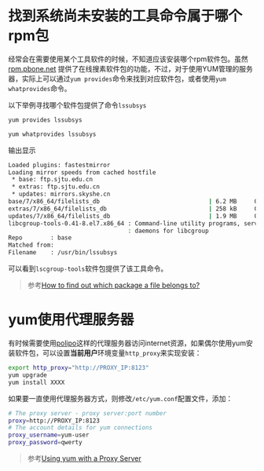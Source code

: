# 找到系统尚未安装的工具命令属于哪个rpm包

经常会在需要使用某个工具软件的时候，不知道应该安装哪个rpm软件包。虽然 [rpm.pbone.net](http://rpm.pbone.net/) 提供了在线搜素软件包的功能，不过，对于使用YUM管理的服务器，实际上可以通过`yum provides`命令来找到对应软件包，或者使用`yum whatprovides`命令。

以下举例寻找哪个软件包提供了命令`lssubsys`

```bash
yum provides lssubsys

yum whatprovides lssubsys
```

输出显示

```bash
Loaded plugins: fastestmirror
Loading mirror speeds from cached hostfile
 * base: ftp.sjtu.edu.cn
 * extras: ftp.sjtu.edu.cn
 * updates: mirrors.skyshe.cn
base/7/x86_64/filelists_db                               | 6.2 MB     00:11
extras/7/x86_64/filelists_db                             | 258 kB     00:01
updates/7/x86_64/filelists_db                            | 1.9 MB     00:04
libcgroup-tools-0.41-8.el7.x86_64 : Command-line utility programs, services and
                                  : daemons for libcgroup
Repo        : base
Matched from:
Filename    : /usr/bin/lssubsys
```

可以看到`lscgroup-tools`软件包提供了该工具命令。

> 参考[How to find out which package a file belongs to?](http://unix.stackexchange.com/questions/4705/how-to-find-out-which-package-a-file-belongs-to)

# yum使用代理服务器

有时候需要使用[polipo](../../../../service/proxy/polipo.md)这样的代理服务器访问internet资源，如果偶尔使用yum安装软件包，可以设置**当前用户**环境变量`http_proxy`来实现安装：

```bash
export http_proxy="http://PROXY_IP:8123"
yum upgrade
yum install XXXX
```

如果要一直使用代理服务器方式，则修改`/etc/yum.conf`配置文件，添加：

```bash
# The proxy server - proxy server:port number
proxy=http://PROXY_IP:8123
# The account details for yum connections
proxy_username=yum-user
proxy_password=qwerty
```

> 参考[Using yum with a Proxy Server](https://www.centos.org/docs/5/html/yum/sn-yum-proxy-server.html)
